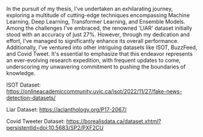 In the pursuit of my thesis, I've undertaken an exhilarating journey, exploring a multitude of cutting-edge techniques encompassing Machine Learning, Deep Learning, Transformer Learning, and Ensemble Models. Among the challenges I've embraced, the renowned 'LIAR' dataset initially stood with an accuracy of just 27%. However, through my dedication and effort, I've managed to significantly enhance its overall performance. Additionally, I've ventured into other intriguing datasets like ISOT, BuzzFeed, and Covid Tweet. It's essential to emphasize that this endeavor represents an ever-evolving research expedition, with frequent updates to come, underscoring my unwavering commitment to pushing the boundaries of knowledge.

ISOT Dataset: https://onlineacademiccommunity.uvic.ca/isot/2022/11/27/fake-news-detection-datasets/

Liar Dataset: https://aclanthology.org/P17-2067/

Covid Tweeter Dataset: https://borealisdata.ca/dataset.xhtml?persistentId=doi:10.5683/SP2/PXF2CU
